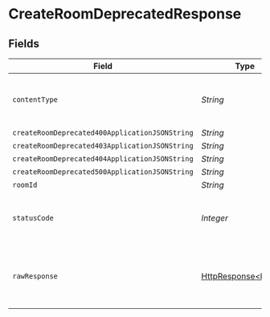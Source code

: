 # CreateRoomDeprecatedResponse


## Fields

| Field                                                                                                                    | Type                                                                                                                     | Required                                                                                                                 | Description                                                                                                              |
| ------------------------------------------------------------------------------------------------------------------------ | ------------------------------------------------------------------------------------------------------------------------ | ------------------------------------------------------------------------------------------------------------------------ | ------------------------------------------------------------------------------------------------------------------------ |
| `contentType`                                                                                                            | *String*                                                                                                                 | :heavy_check_mark:                                                                                                       | HTTP response content type for this operation                                                                            |
| `createRoomDeprecated400ApplicationJSONString`                                                                           | *String*                                                                                                                 | :heavy_minus_sign:                                                                                                       | N/A                                                                                                                      |
| `createRoomDeprecated403ApplicationJSONString`                                                                           | *String*                                                                                                                 | :heavy_minus_sign:                                                                                                       | N/A                                                                                                                      |
| `createRoomDeprecated404ApplicationJSONString`                                                                           | *String*                                                                                                                 | :heavy_minus_sign:                                                                                                       | N/A                                                                                                                      |
| `createRoomDeprecated500ApplicationJSONString`                                                                           | *String*                                                                                                                 | :heavy_minus_sign:                                                                                                       | N/A                                                                                                                      |
| `roomId`                                                                                                                 | *String*                                                                                                                 | :heavy_minus_sign:                                                                                                       | N/A                                                                                                                      |
| `statusCode`                                                                                                             | *Integer*                                                                                                                | :heavy_check_mark:                                                                                                       | HTTP response status code for this operation                                                                             |
| `rawResponse`                                                                                                            | [HttpResponse<byte[]>](https://docs.oracle.com/en/java/javase/11/docs/api/java.net.http/java/net/http/HttpResponse.html) | :heavy_minus_sign:                                                                                                       | Raw HTTP response; suitable for custom response parsing                                                                  |